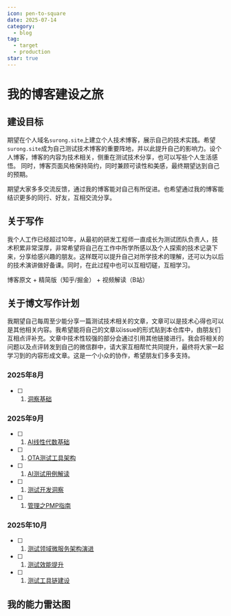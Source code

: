 ```yaml
---
icon: pen-to-square
date: 2025-07-14
category:
  - blog
tag:
  - target
  - production
star: true
---
```


# 我的博客建设之旅

## 建设目标

期望在个人域名`surong.site`上建立个人技术博客，展示自己的技术实践。希望`surong.site`成为自己测试技术博客的重要阵地，并以此提升自己的影响力。设个人博客，博客的内容为技术相关，侧重在测试技术分享，也可以写些个人生活感悟。
同时，博客页面风格保持简约，同时兼顾可读性和美感，最终期望达到自己的预期。

期望大家多多交流反馈，通过我的博客能对自己有所促进。也希望通过我的博客能结识更多的同行、好友，互相交流分享。

## 关于写作

我个人工作已经超过10年，从最初的研发工程师一直成长为测试团队负责人，技术积累非常深厚，非常希望将自己在工作中所学所感以及个人探索的技术记录下来，分享给感兴趣的朋友。这样既可以提升自己对所学技术的理解，还可以为以后的技术演讲做好备课。同时，在此过程中也可以互相切磋，互相学习。

博客原文 + 精简版（知乎/掘金） + 视频解读（B站）

## 关于博文写作计划

我期望自己每周至少能分享一篇测试技术相关的文章，文章可以是技术心得也可以是其他相关内容。我希望能将自己的文章以issue的形式贴到本仓库中，由朋友们互相点评补充。文章中技术性较强的部分会通过引用其他链接进行。我会将相关的问题以及点评转发到自己的微信群中，请大家互相帮忙共同提升，最终将大家一起学习到的内容形成文章。这是一个小众的协作，希望朋友们多多支持。

### 2025年8月

- [ ] 1. [洞察基础](https://github.com/sunrong1/test-tool-chain)


### 2025年9月

- [ ] 1. [AI线性代数基础](https://github.com/sunrong1/test-tool-chain)
- [ ] 1. [OTA测试工具架构](https://github.com/sunrong1/test-tool-chain)
- [ ] 1. [AI测试用例解读](https://github.com/sunrong1/test-tool-chain)
- [ ] 1. [测试开发洞察](https://github.com/sunrong1/test-tool-chain)
- [ ] 1. [管理之PMP指南](https://github.com/sunrong1/test-tool-chain)

### 2025年10月

- [ ] 1. [测试领域微服务架构演进](https://github.com/sunrong1/test-tool-chain)
- [ ] 1. [测试效能提升](https://github.com/sunrong1/test-tool-chain)
- [ ] 1. [测试工具链建设](https://github.com/sunrong1/test-tool-chain)

## 我的能力雷达图



